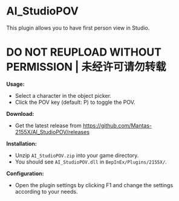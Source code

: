 # AI_StudioPOV

This plugin allows you to have first person view in Studio.  

# DO NOT REUPLOAD WITHOUT PERMISSION | 未经许可请勿转载

**Usage:**  
* Select a character in the object picker.  
* Click the POV key (default: P) to toggle the POV.  

**Download:**  
* Get the latest release from https://github.com/Mantas-2155X/AI_StudioPOV/releases  

**Installation:**  
* Unzip `AI_StudioPOV.zip` into your game directory.  
* You should see `AI_StudioPOV.dll` in `BepInEx/Plugins/2155X/`.  

**Configuration:**  
* Open the plugin settings by clicking F1 and change the settings according to your needs.  
